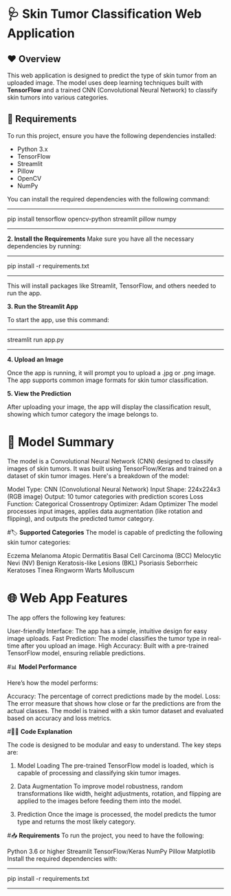 # 🩺 **Skin Tumor Classification Web Application**

## ❤️ **Overview**

This web application is designed to predict the type of skin tumor from an uploaded image. The model uses deep learning techniques built with **TensorFlow** and a trained CNN (Convolutional Neural Network) to classify skin tumors into various categories.

## 🔧 **Requirements**

To run this project, ensure you have the following dependencies installed:

- Python 3.x
- TensorFlow
- Streamlit
- Pillow
- OpenCV
- NumPy

You can install the required dependencies with the following command:

********************************************************************
pip install tensorflow opencv-python streamlit pillow numpy
********************************************************************

**2. Install the Requirements**
Make sure you have all the necessary dependencies by running:

********************************************************************
pip install -r requirements.txt
********************************************************************

This will install packages like Streamlit, TensorFlow, and others needed to run the app.

**3. Run the Streamlit App**

To start the app, use this command:
********************************************************************
streamlit run app.py
********************************************************************

**4. Upload an Image**

Once the app is running, it will prompt you to upload a .jpg or .png image. The app supports common image formats for skin tumor classification.

**5. View the Prediction**

After uploading your image, the app will display the classification result, showing which tumor category the image belongs to.

# 🧠 **Model Summary**

The model is a Convolutional Neural Network (CNN) designed to classify images of skin tumors. It was built using TensorFlow/Keras and trained on a dataset of skin tumor images. Here's a breakdown of the model:

Model Type: CNN (Convolutional Neural Network)
Input Shape: 224x224x3 (RGB image)
Output: 10 tumor categories with prediction scores
Loss Function: Categorical Crossentropy
Optimizer: Adam Optimizer
The model processes input images, applies data augmentation (like rotation and flipping), and outputs the predicted tumor category.

#🏷️ **Supported Categories**
The model is capable of predicting the following skin tumor categories:

Eczema
Melanoma
Atopic Dermatitis
Basal Cell Carcinoma (BCC)
Melocytic Nevi (NV)
Benign Keratosis-like Lesions (BKL)
Psoriasis
Seborrheic Keratoses
Tinea Ringworm
Warts Molluscum

# 🌐 **Web App Features**
The app offers the following key features:

User-friendly Interface: The app has a simple, intuitive design for easy image uploads.
Fast Prediction: The model classifies the tumor type in real-time after you upload an image.
High Accuracy: Built with a pre-trained TensorFlow model, ensuring reliable predictions.

#📊 **Model Performance**

Here’s how the model performs:

Accuracy: The percentage of correct predictions made by the model.
Loss: The error measure that shows how close or far the predictions are from the actual classes.
The model is trained with a skin tumor dataset and evaluated based on accuracy and loss metrics.

#🧑‍💻 **Code Explanation**

The code is designed to be modular and easy to understand. The key steps are:

1. Model Loading
The pre-trained TensorFlow model is loaded, which is capable of processing and classifying skin tumor images.

2. Data Augmentation
To improve model robustness, random transformations like width, height adjustments, rotation, and flipping are applied to the images before feeding them into the model.

3. Prediction
Once the image is processed, the model predicts the tumor type and returns the most likely category.

#📥 **Requirements**
To run the project, you need to have the following:

Python 3.6 or higher
Streamlit
TensorFlow/Keras
NumPy
Pillow
Matplotlib
Install the required dependencies with:

********************************************************************
pip install -r requirements.txt
********************************************************************
